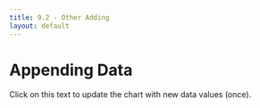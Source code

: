 ```yaml
---
title: 9.2 - Other Adding
layout: default
---
```


# Appending Data

Click on this text to update the chart with new data values (once).

<style>
.bar {
  display: inline-block;
  width: 20px;
  height: 75px;
  background-color: teal;
  margin-right: 1px;
}
</style>

<script>
var w = 600,
  h = 200,
  padding = 16;
  barPadding = 2,
  dataset = [5,10,13,19,21,25,22,18,15,13,11,12,15,20,19,17,23,25];

  xScale = d3.scale.ordinal()
    .domain(d3.range(dataset.length))
    .rangeRoundBands([0,w], 0.05)
  yScale = d3.scale.linear()
    .domain([0, d3.max(dataset)])
    .range([0,h]);

svg = d3.select('#right-col').append("svg")
  .attr("width", w)
  .attr("height", h);

svg.selectAll("rect")
  .data(dataset)
  .enter()
  .append("rect")
  .attr("x", function (d,i) {
    return xScale(i);
  })
  .attr("y", function (d) {
    return h - yScale(d);
  })
  .attr("width", w / dataset.length - barPadding)
  .attr("height", function (d) {
    return yScale(d);
  })
  .attr("fill", function (d) {
    return "rgb(0,0," + (d*10) + ")";
  });

svg.selectAll("text")
  .data(dataset)
  .enter()
  .append("text")
  .text(function (d) {
    return d;
  })
  .attr({
    x: function (d,i) {return xScale(i) + xScale.rangeBand() / 2},
    y: function (d) { return h - yScale(d) + padding},
    "text-anchor": "middle",
    "font-size": "11px",
    "font-family": "Helvetica",
    "fill": "white"
  })

d3.select("p")
  .on("click", function () {
    dataset.push(Math.random()*50+10)
    xScale.domain(d3.range(dataset.length))

    yScale = d3.scale.linear()
      .domain([0, d3.max(dataset)])
      .range([0,h]);

    var bars = svg.selectAll("rect")
      .data(dataset)

    bars.enter()
      .append('rect')
      .attr("x", w)
      .attr("y", function (d) {
        return h - yScale(d);
      })
      .attr("width", xScale.rangeBand())
      .attr("height", function(d) {return yScale(d)})
      .attr("fill", function (d) {
        return "rgb(0,0,"+d*10+")";
      })

    bars.transition()
      .duration(500)
      .attr("x", function (d, i) {
        return xScale(i)
      })
      .attr("width", xScale.rangeBand())

    svg.selectAll("text")
      .data(dataset)
      .transition()
      .text(function (d) {
        return d3.round(d,1);
      })
      .attr({
        y: function (d) { return h - yScale(d) + padding},
      })
  });
</script>